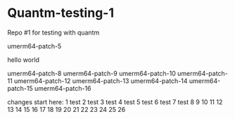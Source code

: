 # Quantm-testing-1
Repo #1 for testing with quantm

umerm64-patch-5

hello
world

umerm64-patch-8
umerm64-patch-9
umerm64-patch-10
umerm64-patch-11
umerm64-patch-12
umerm64-patch-13
umerm64-patch-14
umerm64-patch-15
umerm64-patch-16

changes start here:
1 test
2 test
3 test
4 test
5 test
6 test
7 test
8
9
10
11
12
13
14
15
16
17
18
19
20
21
22
23
24
25
26